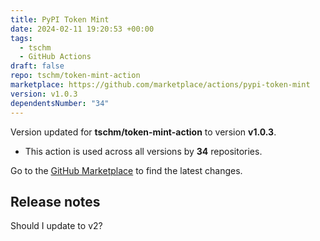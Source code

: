 ```yaml
---
title: PyPI Token Mint
date: 2024-02-11 19:20:53 +00:00
tags:
  - tschm
  - GitHub Actions
draft: false
repo: tschm/token-mint-action
marketplace: https://github.com/marketplace/actions/pypi-token-mint
version: v1.0.3
dependentsNumber: "34"
---
```



Version updated for **tschm/token-mint-action** to version **v1.0.3**.
- This action is used across all versions by **34** repositories.

Go to the [GitHub Marketplace](https://github.com/marketplace/actions/pypi-token-mint) to find the latest changes.

## Release notes

Should I update to v2? 
